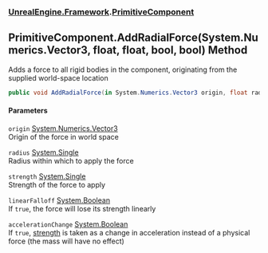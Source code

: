 ### [UnrealEngine.Framework](./UnrealEngine-Framework.md 'UnrealEngine.Framework').[PrimitiveComponent](./UnrealEngine-Framework-PrimitiveComponent.md 'UnrealEngine.Framework.PrimitiveComponent')
## PrimitiveComponent.AddRadialForce(System.Numerics.Vector3, float, float, bool, bool) Method
Adds a force to all rigid bodies in the component, originating from the supplied world-space location  
```csharp
public void AddRadialForce(in System.Numerics.Vector3 origin, float radius, float strength, bool linearFalloff=false, bool accelerationChange=false);
```
#### Parameters
<a name='UnrealEngine-Framework-PrimitiveComponent-AddRadialForce(System-Numerics-Vector3_float_float_bool_bool)-origin'></a>
`origin` [System.Numerics.Vector3](https://docs.microsoft.com/en-us/dotnet/api/System.Numerics.Vector3 'System.Numerics.Vector3')  
Origin of the force in world space  
  
<a name='UnrealEngine-Framework-PrimitiveComponent-AddRadialForce(System-Numerics-Vector3_float_float_bool_bool)-radius'></a>
`radius` [System.Single](https://docs.microsoft.com/en-us/dotnet/api/System.Single 'System.Single')  
Radius within which to apply the force  
  
<a name='UnrealEngine-Framework-PrimitiveComponent-AddRadialForce(System-Numerics-Vector3_float_float_bool_bool)-strength'></a>
`strength` [System.Single](https://docs.microsoft.com/en-us/dotnet/api/System.Single 'System.Single')  
Strength of the force to apply  
  
<a name='UnrealEngine-Framework-PrimitiveComponent-AddRadialForce(System-Numerics-Vector3_float_float_bool_bool)-linearFalloff'></a>
`linearFalloff` [System.Boolean](https://docs.microsoft.com/en-us/dotnet/api/System.Boolean 'System.Boolean')  
If `true`, the force will lose its strength linearly  
  
<a name='UnrealEngine-Framework-PrimitiveComponent-AddRadialForce(System-Numerics-Vector3_float_float_bool_bool)-accelerationChange'></a>
`accelerationChange` [System.Boolean](https://docs.microsoft.com/en-us/dotnet/api/System.Boolean 'System.Boolean')  
If `true`, [strength](#UnrealEngine-Framework-PrimitiveComponent-AddRadialForce(System-Numerics-Vector3_float_float_bool_bool)-strength 'UnrealEngine.Framework.PrimitiveComponent.AddRadialForce(System.Numerics.Vector3, float, float, bool, bool).strength') is taken as a change in acceleration instead of a physical force (the mass will have no effect)  
  
